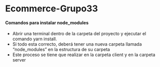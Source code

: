 # Ecommerce-Grupo33
#### Comandos para instalar node_modules

-  Abrir una terminal dentro de la carpeta del proyecto y ejecutar el comando yarn install.
- Si todo esta correcto, deberá tener una nueva carpeta llamada “node_modules” en la estructura de su carpeta
- Este proceso se tiene que realizar en la carpeta client y en la carpeta server

